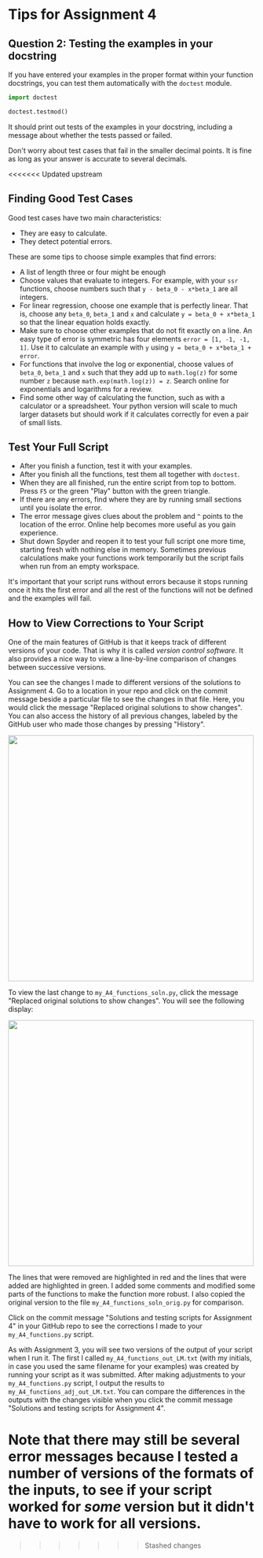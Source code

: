 # Tips for Assignment 4


## Question 2: Testing the examples in your docstring

If you have entered your examples in the proper format within your function docstrings, 
you can test them automatically with the ```doctest``` module. 

```python
import doctest

doctest.testmod()
```

It should print out tests of the examples in your docstring, 
including a message about whether the tests passed or failed. 

Don't worry about test cases that fail in the smaller decimal points.
It is fine as long as your answer is accurate to several decimals. 


<<<<<<< Updated upstream
## Finding Good Test Cases

Good test cases have two main characteristics:
- They are easy to calculate.
- They detect potential errors.

These are some tips to choose simple examples that find errors: 
- A list of length three or four might be enough
- Choose values that evaluate to integers. 
For example, with your ```ssr``` functions, 
choose numbers such that ```y - beta_0 - x*beta_1``` are all integers. 
- For linear regression, choose one example that is perfectly linear. 
That is, choose any ```beta_0```, ```beta_1``` and ```x``` 
and calculate ```y = beta_0 + x*beta_1``` so that the linear equation holds exactly.
- Make sure to choose other examples that do not fit exactly on a line. 
An easy type of error is symmetric has four elements ```error = [1, -1, -1, 1]```.
Use it to calculate an example with ```y``` 
using ```y = beta_0 + x*beta_1 + error```.
- For functions that involve the log or exponential, choose values of 
```beta_0```, ```beta_1``` and ```x``` such that they add up to ```math.log(z)``` for some number ```z``` because ```math.exp(math.log(z)) = z```. 
Search online for exponentials and logarithms for a review. 
- Find some other way of calculating the function, such as with a calculator or a spreadsheet. Your python version will scale to much larger datasets but should work if it calculates correctly for even a pair of small lists. 


## Test Your Full Script

- After you finish a function, test it with your examples. 
- After you finish all the functions, test them all together with ```doctest```. 
- When they are all finished, run the entire script from top to bottom. 
Press ```F5``` or the green "Play" button with the green triangle.
- If there are any errors, find where they are by running small sections until you isolate the error. 
- The error message gives clues about the problem and ```^``` points to the location of the error. Online help becomes more useful as you gain experience. 
- Shut down Spyder and reopen it to test your full script one more time, 
starting fresh with nothing else in memory. 
Sometimes previous calculations make your functions work temporarily 
but the script fails when run from an empty workspace. 

It's important that your script runs without errors because it stops running once it hits the first error and all the rest of the functions will not be defined
and the examples will fail. 


## How to View Corrections to Your Script

One of the main features of GitHub is that it keeps track
of different versions of your code. 
That is why it is called *version control software*. 
It also provides a nice way to view a line-by-line comparison of changes between successive versions. 

You can see the changes I made to different versions of the solutions to Assignment 4. 
Go to a location in your repo and click on the commit message beside a particular file to see the changes in that file. 
Here, you would click the message 
"Replaced original solutions to show changes". 
You can also access the history of all previous changes, 
labeled by the GitHub user who made those changes by pressing "History". 

<img src="Images/How_to_View_Changes.png" width="500"/>


To view the last change to ```my_A4_functions_soln.py```, 
click the message 
"Replaced original solutions to show changes". 
You will see the following display:


<img src="Images/View_of_Changes.png" width="500"/>

The lines that were removed are highlighted in red 
and the lines that were added are highlighted in green. 
I added some comments and modified some parts of the functions
to make the function more robust. 
I also copied the original version to the file 
```my_A4_functions_soln_orig.py``` 
for comparison. 

Click on the commit message 
"Solutions and testing scripts for Assignment 4"
in your GitHub repo to see the corrections I made to your 
```my_A4_functions.py``` script.

As with Assignment 3, you will see two versions of the output of your script when I run it. 
The first I called ```my_A4_functions_out_LM.txt``` 
(with my initials, in case you used the same filename for your examples) was created by running your script as it was submitted. 
After making adjustments to your ```my_A4_functions.py``` script, 
I output the results to ```my_A4_functions_adj_out_LM.txt```. 
You can compare the differences in the outputs 
with the changes visible when you click the commit message 
"Solutions and testing scripts for Assignment 4". 

Note that there may still be several error messages because 
I tested a number of versions of the formats of the inputs, 
to see if your script worked for *some* version 
but it didn't have to work for all versions. 
=======
>>>>>>> Stashed changes
